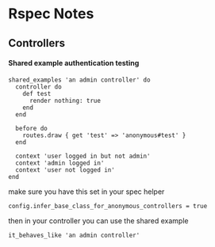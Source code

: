 # Rspec Notes

## Controllers

#### Shared example authentication testing

	shared_examples 'an admin controller' do
	  controller do
		def test
		  render nothing: true
		end
	  end
	  
	  before do
	    routes.draw { get 'test' => 'anonymous#test' }
	  end
	
	  context 'user logged in but not admin'
	  context 'admin logged in'
	  context 'user not logged in'
	end
	
make sure you have this set in your spec helper

	config.infer_base_class_for_anonymous_controllers = true
	
then in your controller you can use the shared example

	it_behaves_like 'an admin controller'
	
	